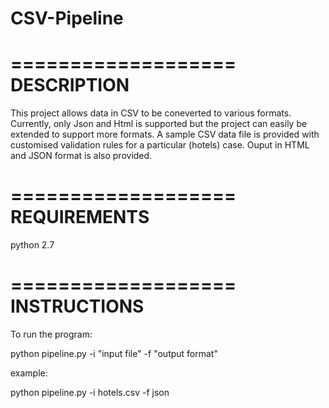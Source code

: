 # CSV-Pipeline
===================
DESCRIPTION
===================
This project allows data in CSV to be coneverted to various formats. Currently, only Json and Html is supported but the project can easily be extended to support more formats. A sample CSV data file is provided with customised validation rules for a particular (hotels) case. Ouput in HTML and JSON format is also provided.


===================
REQUIREMENTS
===================
python 2.7


===================
INSTRUCTIONS
===================

To run the program:

python pipeline.py -i "input file" -f "output format" 

example:

python pipeline.py -i hotels.csv -f json 
